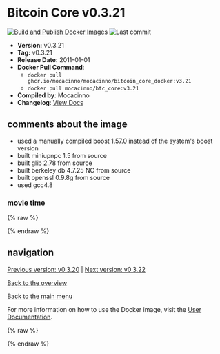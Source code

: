 # Bitcoin Core v0.3.21

[![Build and Publish Docker Images](https://github.com/mocacinno/bitcoin_core_docker/actions/workflows/build-and-publish.yml/badge.svg?branch=v3.21)](https://github.com/mocacinno/bitcoin_core_docker/actions/workflows/build-and-publish.yml)
![Last commit](https://badgen.net/github/last-commit/mocacinno/bitcoin_core_docker/v3.21)

- **Version:** v0.3.21
- **Tag:** v0.3.21
- **Release Date:** 2011-01-01
- **Docker Pull Command**:
  - `docker pull ghcr.io/mocacinno/mocacinno/bitcoin_core_docker:v3.21`
  - `docker pull mocacinno/btc_core:v3.21`
- **Compiled by**: Mocacinno
- **Changelog**: [View Docs](https://github.com/bitcoin/bitcoin/tree/v0.3.21/doc)

## comments about the image

- used a manually compiled boost 1.57.0 instead of the system's boost version
- built miniupnpc 1.5 from source
- built glib 2.78 from source
- built berkeley db 4.7.25 NC from source
- built openssl 0.9.8g from source
- used gcc4.8

### movie time

{% raw %}
<link rel="stylesheet" href="https://mocacinno.com/asciinema-player.css">
   <div id="fullnode"></div>
   <script src="https://mocacinno.com/asciinema-player.min.js"></script>
   <script>
      AsciinemaPlayer.create('./casts/v0.3.21.cast', document.getElementById('fullnode'));
   </script>
{% endraw %}

## navigation

[Previous version: v0.3.20](./v3.20.md) | [Next version: v0.3.22](./v3.22.md)

[Back to the overview](./Readme.md)

[Back to the main menu](../Readme.md)

For more information on how to use the Docker image, visit the [User Documentation](../userdocs/Readme.md).

<!-- Google tag (gtag.js) -->
{% raw %}
<script async src="https://www.googletagmanager.com/gtag/js?id=G-BPC6NC6FF9"></script>
<script>
  window.dataLayer = window.dataLayer || [];
  function gtag(){dataLayer.push(arguments);}
  gtag('js', new Date());
  gtag('config', 'G-BPC6NC6FF9');
</script>
{% endraw %}

